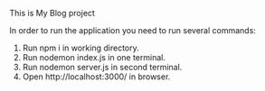 This is My Blog project

In order to run the application you need to run several commands:

1. Run npm i in working directory.
2. Run nodemon index.js in one terminal.
3. Run nodemon server.js in second terminal.
4. Open http://localhost:3000/ in browser.